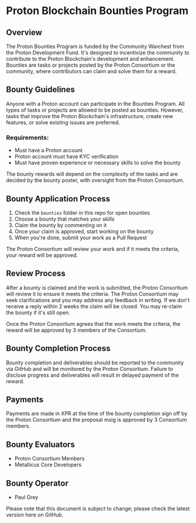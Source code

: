 # Proton Blockchain Bounties Program

## Overview

The Proton Bounties Program is funded by the Community Warchest from the Proton Development Fund. It's designed to incentivize the community to contribute to the Proton Blockchain's development and enhancement. Bounties are tasks or projects posted by the Proton Consortium or the community, where contributors can claim and solve them for a reward.

## Bounty Guidelines

Anyone with a Proton account can participate in the Bounties Program. All types of tasks or projects are allowed to be posted as bounties. However, tasks that improve the Proton Blockchain's infrastructure, create new features, or solve existing issues are preferred.

### Requirements:

- Must have a Proton account
- Proton account must have KYC verification
- Must have proven experience or necessary skills to solve the bounty

The bounty rewards will depend on the complexity of the tasks and are decided by the bounty poster, with oversight from the Proton Consortium.

## Bounty Application Process

1. Check the `bounties` folder in this repo for open bounties
2. Choose a bounty that matches your skills
3. Claim the bounty by commenting on it
4. Once your claim is approved, start working on the bounty
5. When you're done, submit your work as a Pull Request

The Proton Consortium will review your work and if it meets the criteria, your reward will be approved.

## Review Process

After a bounty is claimed and the work is submitted, the Proton Consortium will review it to ensure it meets the criteria. The Proton Consortium may seek clarifications and you may address any feedback in writing. If we don’t receive a reply within 2 weeks the claim will be closed. You may re-claim the bounty if it's still open.

Once the Proton Consortium agrees that the work meets the criteria, the reward will be approved by 3 members of the Consortium.

## Bounty Completion Process

Bounty completion and deliverables should be reported to the community via GitHub and will be monitored by the Proton Consortium. Failure to disclose progress and deliverables will result in delayed payment of the reward.

## Payments

Payments are made in XPR at the time of the bounty completion sign off by the Proton Consortium and the proposal msig is approved by 3 Consortium members.

## Bounty Evaluators

- Proton Consortium Members
- Metallicus Core Developers

## Bounty Operator

- Paul Grey

Please note that this document is subject to change; please check the latest version here on GitHub.
